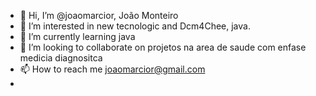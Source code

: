- 👋 Hi, I’m @joaomarcior, João Monteiro  
- 👀 I’m interested in new tecnologic and Dcm4Chee, java.
- 🌱 I’m currently learning  java
- 💞️ I’m looking to collaborate on  projetos na area de saude com enfase medicia diagnositca
- 📫 How to reach me  joaomarcior@gmail.com
- 

<!---
joaomarcior/joaomarcior is a ✨ special ✨ repository because its `README.md` (this file) appears on your GitHub profile.
You can click the Preview link to take a look at your changes.
--->
